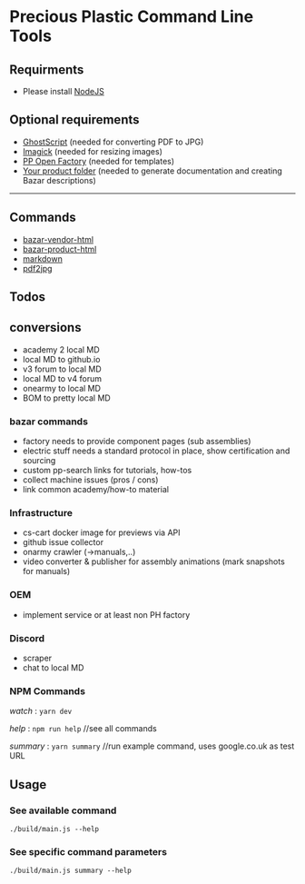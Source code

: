 # Precious Plastic Command Line Tools

## Requirments

- Please install [NodeJS](https://nodejs.org/en/download/)

## Optional requirements

- [GhostScript](https://www.ghostscript.com/download/gsdnld.html) (needed for converting PDF to JPG)
- [Imagick](https://imagemagick.org/script/download.php) (needed for resizing images)
- [PP Open Factory](https://github.com/plastic-hub/factory) (needed for templates)
- [Your product folder](https://github.com/plastic-hub/products) (needed to generate documentation and creating Bazar descriptions)

<hr/>

## Commands

- [bazar-vendor-html](./docs/commands/bazar)
- [bazar-product-html](./docs/commands/bazar)
- [markdown](./docs/commands/markdown)
- [pdf2jpg](./docs/commands/pdf2jpg)

## Todos

## conversions

- academy 2 local MD
- local MD to github.io
- v3 forum to local MD
- local MD to v4 forum
- onearmy to local MD
- BOM to pretty local MD

### bazar commands

- factory needs to provide component pages (sub assemblies)
- electric stuff needs a standard protocol in place, show certification and sourcing
- custom pp-search links for tutorials, how-tos
- collect machine issues (pros / cons)
- link common academy/how-to material

### Infrastructure

- cs-cart docker image for previews via API
- github issue collector
- onarmy crawler (->manuals,..)
- video converter & publisher for assembly animations (mark snapshots for manuals)

### OEM

- implement service or at least non PH factory

### Discord

- scraper  
- chat to local MD

### NPM Commands

*watch*     : ```yarn dev```

*help*      : ```npm run help``` //see all commands

*summary*   : ```yarn summary``` //run example command, uses google.co.uk as test URL

## Usage

### See available command
    ./build/main.js --help

### See specific command parameters
    ./build/main.js summary --help
